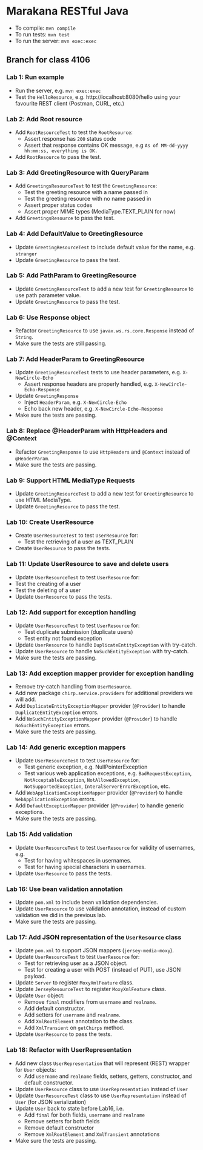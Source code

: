 Marakana RESTful Java
=====================

* To compile: `mvn compile`
* To run tests: `mvn test`
* To run the server: `mvn exec:exec`

## Branch for class 4106

### Lab 1: Run example
* Run the server, e.g. `mvn exec:exec`
* Test the `HelloResource`, e.g. http://localhost:8080/hello using your favourite REST client (Postman, CURL, etc.)

### Lab 2: Add Root resource
* Add `RootResourceTest` to test the `RootResource`:
  * Assert response has `200` status code
  * Assert that response contains OK message, e.g `As of MM-dd-yyyy hh:mm:ss, everything is OK.`
* Add `RootResource` to pass the test.

### Lab 3: Add GreetingResource with QueryParam
* Add `GreetingsResourceTest` to test the `GreetingResource`:
  * Test the greeting resource with a name passed in
  * Test the greeting resource with no name passed in
  * Assert proper status codes
  * Assert proper MIME types (MediaType.TEXT_PLAIN for now)
* Add `GreetingsResource` to pass the test.

### Lab 4: Add DefaultValue to GreetingResource
* Update `GreetingResourceTest` to include default value for the name, e.g. `stranger`
* Update `GreetingResource` to pass the test.

### Lab 5: Add PathParam to GreetingResource
* Update `GreetingResourceTest` to add a new test for `GreetingResource` to use path parameter value.
* Update `GreetingResource` to pass the test.

### Lab 6: Use Response object
* Refactor `GreetingResource` to use `javax.ws.rs.core.Response` instead of `String`.
* Make sure the tests are still passing.

### Lab 7: Add HeaderParam to GreetingResource
* Update `GreetingResourceTest` tests to use header parameters, e.g. `X-NewCircle-Echo`
  * Assert response headers are properly handled, e.g. `X-NewCircle-Echo-Response`
* Update `GreetingResponse`
  * Inject `HeaderParam`, e.g. `X-NewCircle-Echo`
  * Echo back new header, e.g. `X-NewCircle-Echo-Response`
* Make sure the tests are passing.

### Lab 8: Replace @HeaderParam with HttpHeaders and @Context
* Refactor `GreetingResponse` to use `HttpHeaders` and `@Context` instead of `@HeaderParam`.
* Make sure the tests are passing.

### Lab 9: Support HTML MediaType Requests
* Update `GreetingResourceTest` to add a new test for `GreetingResource` to use HTML MediaType.
* Update `GreetingResource` to pass the test.

### Lab 10: Create UserResource
* Create `UserResourceTest` to test `UserResource` for:
  * Test the retrieving of a user as TEXT_PLAIN
* Create `UserResource` to pass the tests.

### Lab 11: Update UserResource to save and delete users
* Update `UserResourceTest` to test `UserResource` for:
 * Test the creating of a user
 * Test the deleting of a user
* Update `UserResource` to pass the tests.

### Lab 12: Add support for exception handling
* Update `UserResourceTest` to test `UserResource` for:
  * Test duplicate submission (duplicate users)
  * Test entity not found exception
* Update `UserResource` to handle `DuplicateEntityException` with try-catch.
* Update `UserResource` to handle `NoSuchEntityException` with try-catch.
* Make sure the tests are passing.

### Lab 13: Add exception mapper provider for exception handling
* Remove try-catch handling from `UserResource`.
* Add new package `chirp.service.providers` for additional providers we will add.
* Add `DuplicateEntityExceptionMapper` provider (`@Provider`) to handle `DuplicateEntityException` errors.
* Add `NoSuchEntityExceptionMapper` provider (`@Provider`) to handle `NoSuchEntityException` errors.
* Make sure the tests are passing.

### Lab 14: Add generic exception mappers
* Update `UserResourceTest` to test `UserResource` for:
  * Test generic exception, e.g. NullPointerException
  * Test various web application exceptions, e.g. `BadRequestException`, `NotAcceptableException`, `NotAllowedException`, `NotSupportedException`, `InteralServerErrorException`, etc.
* Add `WebApplicationExceptionMapper` provider (`@Provider`) to handle `WebApplicationException` errors.
* Add `DefaultExceptionMapper` provider (`@Provider`) to handle generic exceptions.
* Make sure the tests are passing.

### Lab 15: Add validation
* Update `UserResourceTest` to test `UserResource` for validity of usernames, e.g.
  * Test for having whitespaces in usernames.
  * Test for having special characters in usernames.
* Update `UserResource` to pass the tests.

### Lab 16: Use bean validation annotation
* Update `pom.xml` to include bean validation dependencies.
* Update `UserResource` to use validation annotation, instead of custom validation we did in the previous lab.
* Make sure the tests are passing.

### Lab 17: Add JSON representation of the `UserResource` class
* Update `pom.xml` to support JSON mappers (`jersey-media-moxy`).
* Update `UserResourceTest` to test `UserResource` for:
  * Test for retrieving user as a JSON object.
  * Test for creating a user with POST (instead of PUT), use JSON payload.
* Update `Server` to register `MoxyXmlFeature` class.
* Update `JerseyResourceTest` to register `MoxyXmlFeature` class.
* Update `User` object:
  * Remove `final` modifiers from `username` and `realname`.
  * Add default constructor.
  * Add setters for `username` and `realname`.
  * Add `XmlRootElement` annotation to the class.
  * Add `XmlTransient` on `getChirps` method.
* Update `UserResource` to pass the tests.

### Lab 18: Refactor with UserRepresentation
* Add new class `UserRepresentation` that will represent (REST) wrapper for `User` objects:
  * Add `username` and `realname` fields, setters, getters, constructor, and default constructor.
* Update `UserResource` class to use `UserRepresentation` instead of `User`
* Update `UserResourceTest` class to use `UserRepresentation` instead of `User` (for JSON serialization)
* Update `User` back to state before Lab16, i.e.
  * Add `final` for both fields, `username` and `realname`
  * Remove setters for both fields
  * Remove default constructor
  * Remove `XmlRootElement` and `XmlTransient` annotations
* Make sure the tests are passing.
 


